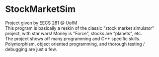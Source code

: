# StockMarketSim
Project given by EECS 281 @ UofM  
This program is basically a reskin of the classic "stock market simulator" project, with star wars! Money is "Force", stocks are "planets", etc.  
The project shows off many programming and C++ specific skills. Polymorphism, object oriented programming, and thorough testing / debugging are just a few.  
